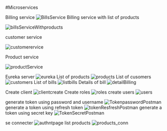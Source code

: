 #Microservices

Billing service
![BillsService](https://user-images.githubusercontent.com/22898939/206048444-a20c0e7a-b99a-4799-aa19-04071949370e.JPG)
Billing service with list of products

![billsServiceWithproducts](https://user-images.githubusercontent.com/22898939/206048467-136d056f-eb6c-4187-a91e-769ea98525b5.JPG)

customer service

![customerervice](https://user-images.githubusercontent.com/22898939/206048505-d24facc7-a258-4340-b6a9-9fc4baf87031.JPG)

Product service

![productService](https://user-images.githubusercontent.com/22898939/206048532-6fcc6814-b5d8-49a8-a477-59cda2d7c62b.JPG)

Eureka server
![eureka](https://user-images.githubusercontent.com/22898939/206048513-2d1a5e60-dcd7-47d6-a3d0-cb4ed0abc602.JPG)
List of products
![products](https://user-images.githubusercontent.com/22898939/206048526-90948e6f-0eed-4131-9458-2b5f1e2a5fc6.JPG)
List of cusomers
![customers](https://user-images.githubusercontent.com/22898939/206048510-6390b2b3-e9e3-4371-b737-0c2b85d68d2a.JPG)
List of bills
![listbills](https://user-images.githubusercontent.com/22898939/206048524-684304e4-6a73-437f-b51e-f83ab789e073.JPG)
Details of bill
![detailBilling](https://user-images.githubusercontent.com/22898939/206048511-af824ac9-0e88-44c6-8255-ea436e9eaeeb.JPG)

Create client
![clientcreate](https://user-images.githubusercontent.com/22898939/206066168-f92ca077-8e4b-4e36-af79-58fce3496bfa.JPG)
Create roles
![roles](https://user-images.githubusercontent.com/22898939/206066170-910bf029-73c0-4410-88f1-bd7fa0821b53.JPG)
create users
![users](https://user-images.githubusercontent.com/22898939/206066172-1342ec79-0d6e-46e1-9646-efea164044f8.JPG)

generate token using password and username
![TokenpasswordPostman](https://user-images.githubusercontent.com/22898939/206048536-40e2aa60-f0d4-4493-8272-1ee0d81a5794.JPG)
generate a token using refresh token
![tokenResfreshPostman](https://user-images.githubusercontent.com/22898939/206048538-14e6360f-7bca-4ace-ba9f-28f28f3996a2.JPG)
generate a token using secret key
![TokenSecretPostman](https://user-images.githubusercontent.com/22898939/206048540-5962c809-a3fa-44f2-a187-c445aa552191.JPG)

se connecter
![authntpage](https://user-images.githubusercontent.com/22898939/206066212-b7cd9db3-7379-4d6c-b3f2-c9a8798515d2.JPG)
list products
![products_conn](https://user-images.githubusercontent.com/22898939/206066207-a4488a73-3bc6-4631-8f1d-8dc1f3403f5d.JPG)
